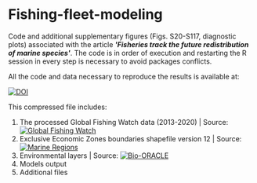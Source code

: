 # Fishing-fleet-modeling
Code and additional supplementary figures (Figs. S20-S117, diagnostic plots) associated with the article ***'Fisheries track the future redistribution of marine species'***. The code is in order of execution and  restarting the R session in every step is necessary to avoid packages conflicts.

All the code and data necessary to reproduce the results is available at: 

[![DOI](https://img.shields.io/badge/DOI-10.6084/m9.figshare.25907905-blue)](https://doi.org/10.6084/m9.figshare.25907905)

This compressed file includes:

1) The processed Global Fishing Watch data (2013-2020) | Source: [![Global Fishing Watch](https://img.shields.io/badge/Global%20Fishing%20Watch-Data%20Source-green)](https://globalfishingwatch.org/)
2) Exclusive Economic Zones boundaries shapefile version 12 | Source: [![Marine Regions](https://img.shields.io/badge/Marine%20Regions-EEZ%20Shapefile-orange)](https://marineregions.org/)
3) Environmental layers | Source: [![Bio-ORACLE](https://img.shields.io/badge/Bio--ORACLE-Environmental%20Layers-brightgreen)](https://www.bio-oracle.org/)
4) Models output
5) Additional files

